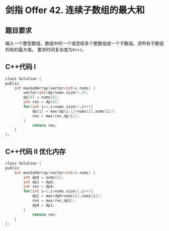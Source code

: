 # 剑指 Offer 42. 连续子数组的最大和

## 题目要求
输入一个整型数组，数组中的一个或连续多个整数组成一个子数组。求所有子数组的和的最大值。
要求时间复杂度为`O(n)`。
## C++代码 I
```C
class Solution {
public:
    int maxSubArray(vector<int>& nums) {
        vector<int>dp(nums.size(),0);
        dp[0] = nums[0];
        int res = dp[0];
        for(int i=1;i<nums.size();i++){
            dp[i] = max(dp[i-1]+nums[i],nums[i]);
            res = max(res,dp[i]);
        }
            return res;
    }
};
```
## C++代码 II 优化内存
```C
class Solution {
public:
    int maxSubArray(vector<int>& nums) {
        int dp0 = nums[0];
        int dp1 = dp0;
        int res = dp0;
        for(int i=1;i<nums.size();i++){
            dp1 = max(dp0+nums[i],nums[i]);
            res = max(res,dp1);
            dp0 = dp1;
        }
            return res;
    }
};
```
